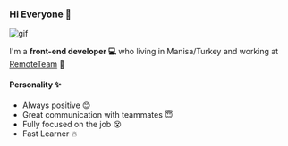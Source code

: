 ### Hi Everyone 👋

![gif](https://media.giphy.com/media/bcKmIWkUMCjVm/giphy.gif)

I'm a **front-end developer 💻** who living in Manisa/Turkey and working at [RemoteTeam](https://www.remoteteam.com) 🏢

#### Personality ✨
- Always positive 😊
- Great communication with teammates 😇
- Fully focused on the job 😵
- Fast Learner 🔥 
